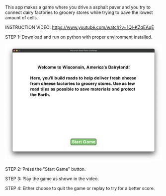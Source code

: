 
This app makes a game where you drive a asphalt paver and you try to connect dairy factories to grocery stores while trying to pave the lowest amount of cells.

INSTRUCTION VIDEO: https://www.youtube.com/watch?v=1Ql-KZqEAqE

STEP 1: Download and run on python with proper environment installed.

![Paver Challenge Screenshot](./assets/title_page.png)

STEP 2: Press the "Start Game" button.

STEP 3: Play the game as shown in the video.

STEP 4: Either choose to quit the game or replay to try for a better score.




